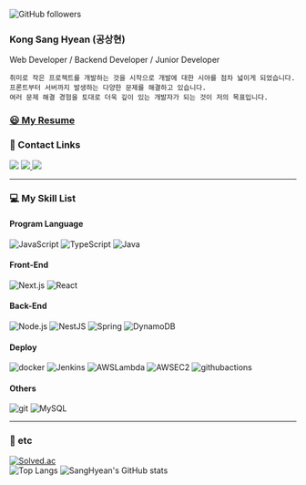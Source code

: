 ![GitHub followers](https://img.shields.io/github/followers/kongsanggun?style=social)
### **Kong Sang Hyean (공상현)** 
Web Developer / Backend Developer / Junior Developer

```
취미로 작은 프로젝트를 개발하는 것을 시작으로 개발에 대한 시야를 점차 넓이게‬ 되었습니다. 
프론트부터 서버까지 발생하는 다양한 문제를 해결하고 있습니다. 
여러 문제 해결 경험을 토대로 더욱 깊이 있는‬ 개발자가 되는 것이 저의 목표입니다.
```
### [**:smiley: My Resume**](https://drive.google.com/file/d/15kKNy070A8FNr42l5eT1-iVhtxbdisxm/view?usp=sharing)
### **:link: Contact Links** 

<a href="https://snom.dev"><img src="https://img.shields.io/badge/HomePage-E3EFF7?style=flat-square&logo=googlehome&logoColor=black"/></a> 
<a href="www.linkedin.com/in/kongsanghyean"><img src="https://img.shields.io/badge/Linkedin-1758C2?style=flat-square&logo=Linkedin&logoColor=white"/>
<a href="https://velog.io/@codingsnom/posts"><img src="https://img.shields.io/badge/Blog-0AC18E?style=flat-square&logo=Bitdefender&logoColor=white"/></a> 

---

### **:computer: My Skill List**
#### Program Language
![JavaScript](https://img.shields.io/badge/JavaScript-F7DF1E.svg?&style=for-the-badge&logo=JavaScript&logoColor=black)
![TypeScript](https://img.shields.io/badge/TypeScript-3178C6.svg?&style=for-the-badge&logo=TypeScript&logoColor=white)
![Java](https://img.shields.io/badge/Java-007396.svg?&style=for-the-badge&logo=Java&logoColor=white)
#### Front-End
![Next.js](https://img.shields.io/badge/Next.js-000000.svg?&style=for-the-badge&logo=Next.js&logoColor=white)
![React](https://img.shields.io/badge/React-61DAFB.svg?&style=for-the-badge&logo=React&logoColor=black)
#### Back-End
![Node.js](https://img.shields.io/badge/Node.js-339933.svg?&style=for-the-badge&logo=Node.js&logoColor=white) 
![NestJS](https://img.shields.io/badge/NestJS-E0234E.svg?&style=for-the-badge&logo=NestJS&logoColor=white)
![Spring](https://img.shields.io/badge/Spring-6DB33F.svg?&style=for-the-badge&logo=Spring&logoColor=white)
![DynamoDB](https://img.shields.io/badge/DynamoDB-4053D6.svg?&style=for-the-badge&logo=amazondynamodb&logoColor=white)
#### Deploy
![docker](https://img.shields.io/badge/docker-2496ED.svg?&style=for-the-badge&logo=docker&logoColor=white) 
![Jenkins](https://img.shields.io/badge/Jenkins-D24939.svg?&style=for-the-badge&logo=Jenkins&logoColor=white)
![AWSLambda](https://img.shields.io/badge/Lambda-FF9900.svg?&style=for-the-badge&logo=awslambda&logoColor=white) 
![AWSEC2](https://img.shields.io/badge/EC2-FF9900.svg?&style=for-the-badge&logo=amazonec2&logoColor=white) 
![githubactions](https://img.shields.io/badge/githubactions-2088FF.svg?&style=for-the-badge&logo=githubactions&logoColor=white)
#### Others
![git](https://img.shields.io/badge/Git-F05032.svg?&style=for-the-badge&logo=git&logoColor=white)
![MySQL](https://img.shields.io/badge/MySQL-4479A1.svg?&style=for-the-badge&logo=mysql&logoColor=white)

---

### **:guitar: etc**
[![Solved.ac](http://mazassumnida.wtf/api/v2/generate_badge?boj=rekarome)](https://solved.ac/rekarome)
</br>
![Top Langs](https://github-readme-stats.vercel.app/api/top-langs/?username=kongsanggun&theme=tokyonight)
![SangHyean's GitHub stats](https://github-readme-stats.vercel.app/api?username=kongsanggun&show_icons=true&theme=tokyonight)
